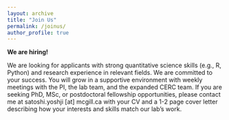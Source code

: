 ```yaml
---
layout: archive
title: "Join Us"
permalink: /joinus/
author_profile: true
---
```


**We are hiring!**


We are looking for applicants with strong quantitative science skills (e.g., R, Python) and research experience in relevant fields.
We are committed to your success. You will grow in a supportive environment with weekly meetings with the PI, the lab team, and the expanded CERC team.
If you are seeking PhD, MSc, or postdoctoral fellowship opportunities, please contact me at satoshi.yoshji [at] mcgill.ca with your CV and a 1-2 page cover letter describing how your interests and skills match our lab’s work.


